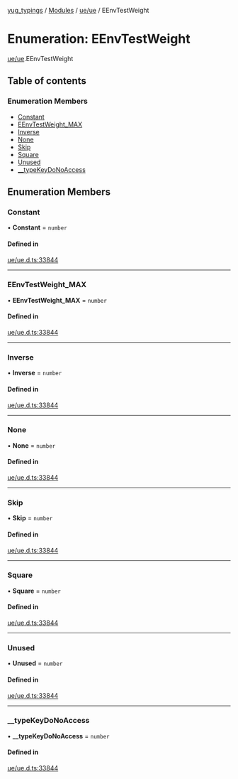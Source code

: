 [yug_typings](../README.md) / [Modules](../modules.md) / [ue/ue](../modules/ue_ue.md) / EEnvTestWeight

# Enumeration: EEnvTestWeight

[ue/ue](../modules/ue_ue.md).EEnvTestWeight

## Table of contents

### Enumeration Members

- [Constant](ue_ue.EEnvTestWeight.md#constant)
- [EEnvTestWeight\_MAX](ue_ue.EEnvTestWeight.md#eenvtestweight_max)
- [Inverse](ue_ue.EEnvTestWeight.md#inverse)
- [None](ue_ue.EEnvTestWeight.md#none)
- [Skip](ue_ue.EEnvTestWeight.md#skip)
- [Square](ue_ue.EEnvTestWeight.md#square)
- [Unused](ue_ue.EEnvTestWeight.md#unused)
- [\_\_typeKeyDoNoAccess](ue_ue.EEnvTestWeight.md#__typekeydonoaccess)

## Enumeration Members

### Constant

• **Constant** = `number`

#### Defined in

[ue/ue.d.ts:33844](https://github.com/YugMetaverse/yug_typings/blob/25cad34/ue/ue.d.ts#L33844)

___

### EEnvTestWeight\_MAX

• **EEnvTestWeight\_MAX** = `number`

#### Defined in

[ue/ue.d.ts:33844](https://github.com/YugMetaverse/yug_typings/blob/25cad34/ue/ue.d.ts#L33844)

___

### Inverse

• **Inverse** = `number`

#### Defined in

[ue/ue.d.ts:33844](https://github.com/YugMetaverse/yug_typings/blob/25cad34/ue/ue.d.ts#L33844)

___

### None

• **None** = `number`

#### Defined in

[ue/ue.d.ts:33844](https://github.com/YugMetaverse/yug_typings/blob/25cad34/ue/ue.d.ts#L33844)

___

### Skip

• **Skip** = `number`

#### Defined in

[ue/ue.d.ts:33844](https://github.com/YugMetaverse/yug_typings/blob/25cad34/ue/ue.d.ts#L33844)

___

### Square

• **Square** = `number`

#### Defined in

[ue/ue.d.ts:33844](https://github.com/YugMetaverse/yug_typings/blob/25cad34/ue/ue.d.ts#L33844)

___

### Unused

• **Unused** = `number`

#### Defined in

[ue/ue.d.ts:33844](https://github.com/YugMetaverse/yug_typings/blob/25cad34/ue/ue.d.ts#L33844)

___

### \_\_typeKeyDoNoAccess

• **\_\_typeKeyDoNoAccess** = `number`

#### Defined in

[ue/ue.d.ts:33844](https://github.com/YugMetaverse/yug_typings/blob/25cad34/ue/ue.d.ts#L33844)
